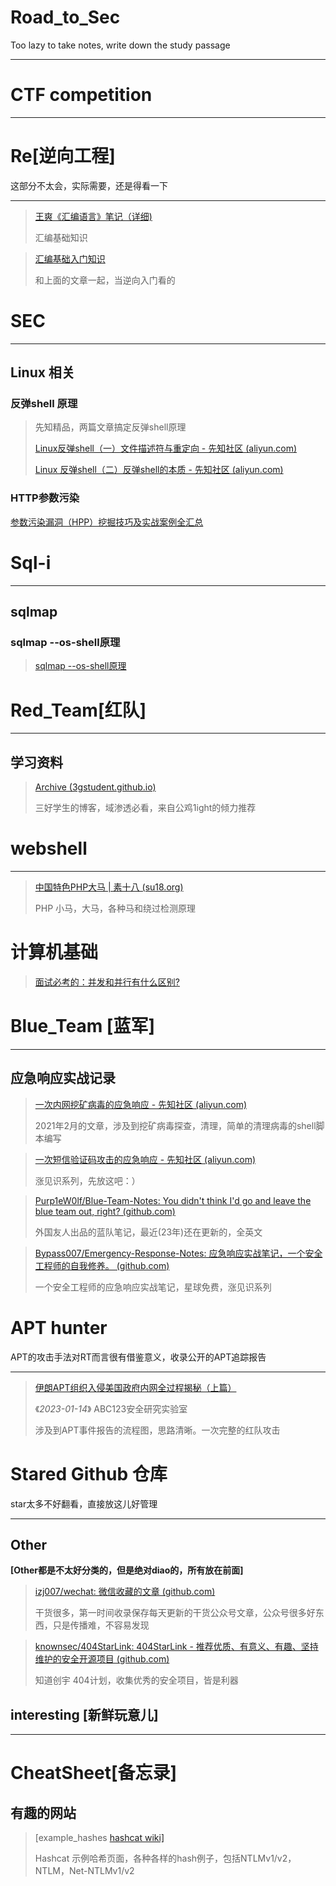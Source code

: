 # Road_to_Sec
Too lazy to take notes, write down the study passage

---





# CTF competition

---









# Re[逆向工程]

这部分不太会，实际需要，还是得看一下

---



> [王爽《汇编语言》笔记（详细)](https://blog.csdn.net/qq_39654127/article/details/88698911)
>
> 汇编基础知识



> [汇编基础入门知识](https://blog.csdn.net/bytxl/article/details/47946325)
>
> 和上面的文章一起，当逆向入门看的







# SEC 

---



## Linux 相关



### 反弹shell 原理

> 先知精品，两篇文章搞定反弹shell原理
>
> [Linux反弹shell（一）文件描述符与重定向 - 先知社区 (aliyun.com)](https://xz.aliyun.com/t/2548)
>
> [Linux 反弹shell（二）反弹shell的本质 - 先知社区 (aliyun.com)](https://xz.aliyun.com/t/2549)



### HTTP参数污染

[参数污染漏洞（HPP）挖掘技巧及实战案例全汇总](https://cloud.tencent.com/developer/article/1516333)





# Sql-i

---





## sqlmap



### sqlmap  --os-shell原理

> [sqlmap --os-shell原理](https://xz.aliyun.com/t/7942)







# Red_Team[红队]

---





## 学习资料



> [Archive (3gstudent.github.io)](https://3gstudent.github.io/archive)
>
> 三好学生的博客，域渗透必看，来自公鸡1ight的倾力推荐





# webshell

---

> [中国特色PHP大马 | 素十八 (su18.org)](https://su18.org/post/su18.php/#一-前言)
>
> PHP 小马，大马，各种马和绕过检测原理











# 计算机基础



> [面试必考的：并发和并行有什么区别?](https://cloud.tencent.com/developer/article/1424249)





# Blue_Team [蓝军]

---





## 应急响应实战记录



> [一次内网挖矿病毒的应急响应 - 先知社区 (aliyun.com)](https://xz.aliyun.com/t/9180)
>
> 2021年2月的文章，涉及到挖矿病毒探查，清理，简单的清理病毒的shell脚本编写



> [一次短信验证码攻击的应急响应 - 先知社区 (aliyun.com)](https://xz.aliyun.com/t/8988)
>
> 涨见识系列，先放这吧：）




> [Purp1eW0lf/Blue-Team-Notes: You didn't think I'd go and leave the blue team out, right? (github.com)](https://github.com/Purp1eW0lf/Blue-Team-Notes#powershell-tips)
>
> 外国友人出品的蓝队笔记，最近(23年)还在更新的，全英文



> [Bypass007/Emergency-Response-Notes: 应急响应实战笔记，一个安全工程师的自我修养。 (github.com)](https://github.com/Bypass007/Emergency-Response-Notes)
>
> 一个安全工程师的应急响应实战笔记，星球免费，涨见识系列



# APT hunter

APT的攻击手法对RT而言很有借鉴意义，收录公开的APT追踪报告

---



> [伊朗APT组织入侵美国政府内网全过程揭秘（上篇）](https://mp.weixin.qq.com/s/J5x06rs88Z2kliCoZ9HgVA)
>
> 《*2023-01-14*》  ABC123安全研究实验室
>
> 涉及到APT事件报告的流程图，思路清晰。一次完整的红队攻击




# Stared  Github 仓库

star太多不好翻看，直接放这儿好管理

---



## Other 

**[Other都是不太好分类的，但是绝对diao的，所有放在前面]**

> [izj007/wechat: 微信收藏的文章 (github.com)](https://github.com/izj007/wechat)
>
> 干货很多，第一时间收录保存每天更新的干货公众号文章，公众号很多好东西，只是传播难，不容易发现



> [knownsec/404StarLink: 404StarLink - 推荐优质、有意义、有趣、坚持维护的安全开源项目 (github.com)](https://github.com/knownsec/404StarLink)
>
> 知道创宇 404计划，收集优秀的安全项目，皆是利器







## interesting [新鲜玩意儿]

----







# CheatSheet[备忘录]



## 有趣的网站

> [example_hashes [hashcat wiki\]](https://hashcat.net/wiki/doku.php?id=example_hashes)
>
> Hashcat 示例哈希页面，各种各样的hash例子，包括NTLMv1/v2，NTLM，Net-NTLMv1/v2

